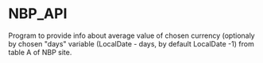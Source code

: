 # NBP_API

Program to provide info about average value of chosen currency (optionaly by chosen "days" variable (LocalDate - days, by default LocalDate -1) from table A of NBP site.
